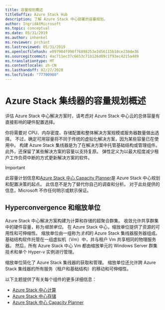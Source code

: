 ```yaml
---
title: 容量规划概述
titleSuffix: Azure Stack Hub
description: 了解 Azure Stack 中心部署的容量规划。
author: IngridAtMicrosoft
ms.topic: conceptual
ms.date: 05/31/2019
ms.author: inhenkel
ms.reviewer: prchint
ms.lastreviewed: 05/31/2019
ms.openlocfilehash: e097904f990f76898253e2d56115b10ce230de36
ms.sourcegitcommit: 4ac711ec37c6653c71b126d09c1f93ec4215a489
ms.translationtype: MT
ms.contentlocale: zh-CN
ms.lasthandoff: 02/27/2020
ms.locfileid: "77700980"
---
```

# <a name="capacity-planning-for-azure-stack-hub-overview"></a>Azure Stack 集线器的容量规划概述

评估 Azure Stack 中心解决方案时，请考虑对 Azure Stack 中心云的总体容量有直接影响的硬件配置选择。

你将需要对 CPU、内存密度、存储配置和整体解决方案规模或服务器数量做出选择。 不过，确定可用容量将不同于传统的虚拟化解决方案，因为某些容量已在使用中。 构建 Azure Stack 集线器是为了在解决方案中托管基础结构或管理组件。 此外，还保留了某些解决方案的容量以支持复原。 弹性定义为以最大程度减少租户工作负荷中断的方式更新解决方案的软件。

> [!IMPORTANT]
> 此容量计划信息和[Azure Stack 中心 Capacity Planner](https://aka.ms/azstackcapacityplanner)是 Azure Stack 中心规划和配置决策的起点。 此信息不是为了替代你自己的调查和分析。 对于此处提供的信息，Microsoft 不作任何明示或默示保证。

## <a name="hyperconvergence-and-the-scale-unit"></a>Hyperconvergence 和缩放单位
Azure Stack 中心解决方案构建为计算和存储的超聚合群集。 收敛允许共享群集中的硬件容量，称为*缩放单位*。 在 Azure Stack 中心，缩放单位提供了资源的可用性和可伸缩性。 缩放单位由一组称为*主机*的 Azure Stack 集线器服务器组成。 基础结构软件托管在一组虚拟机（Vm）中，并与租户 Vm 共享相同的物理服务器。 然后，所有 Azure Stack 中心 Vm 都由缩放单元的 Windows Server 群集技术和单个 Hyper-v 实例进行管理。

缩放单位简化了 Azure Stack 集线器的获取和管理。 缩放单位还允许跨 Azure Stack 集线器的所有服务（租户和基础结构）的移动和可伸缩性。

以下主题提供了有关每个组件的更多详细信息：

- [Azure Stack 中心计算](azure-stack-capacity-planning-compute.md)
- [Azure Stack 中心存储](azure-stack-capacity-planning-storage.md)
- [Azure Stack 中心 Capacity Planner](azure-stack-capacity-planner.md)
